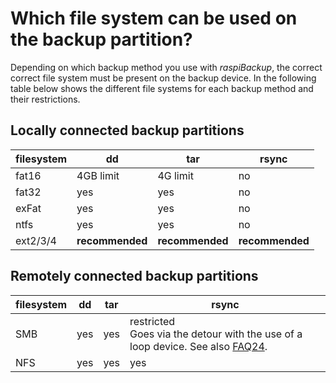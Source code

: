 # Which file system can be used on the backup partition?

Depending on which backup method you use with *raspiBackup*, the correct
correct file system must be present on the backup device. In the following
table below shows the different file systems for each backup method
and their restrictions.

## Locally connected backup partitions

| filesystem | dd | tar | rsync |
|------------|-----------|-----------|-------|
| fat16 | 4GB limit | 4G limit | no |
| fat32 | yes | yes | no |
| exFat | yes | yes | no |
| ntfs | yes | yes | no |
| ext2/3/4 | **recommended** | **recommended** | **recommended** |

## Remotely connected backup partitions

| filesystem | dd | tar | rsync |
|------------|------------|----------|------------|
| SMB | yes | yes | restricted <br> Goes via the detour with the use of a loop device. See also [FAQ24](faq.md#faq24). |
NFS | yes | yes | yes | **recommended** <br> Backing up ACLs is also possible, but only via the detour of using a loop device. Or you can switch off the backup of ACLs. See also [FAQ24](faq.md#faq24). |

[.status]: translated
[.source]: https://www.linux-tips-and-tricks.de/de/raspibackupcategoried/578-welches-dateisystem-kann-auf-dem-backupgeraet-benutzt-werden
[.source]: https://www.linux-tips-and-tricks.de/en/raspibackupcategorye/580-which-filesystem-can-be-used-on-the-backup-partition


